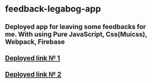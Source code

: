# feedback-legabog-app
Deployed app for leaving some feedbacks for me. With using Pure JavaScript, Css(Muicss), Webpack, Firebase
-------------------------------------------------
[Deployed link № 1](https://legabog-feedback-app.web.app/)
-------------------------------------------------
[Deployed link № 2](https://legabog-feedback-app.firebaseapp.com/)
-------------------------------------------------
